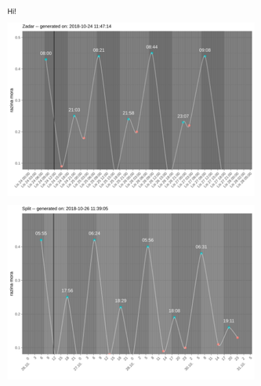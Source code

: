 Hi!

![alt text](out/plots/todayPLUS4.svg "plima")


![alt text](out/plots/todayPLUS4_ST.svg "plima")
